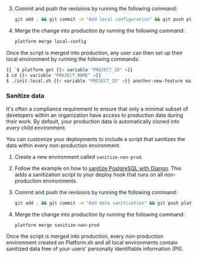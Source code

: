 3.  Commit and push the revisions by running the following command:

    ```bash
    git add . && git commit -m "Add local configuration" && git push platform local-config
    ```

4.  Merge the change into production by running the following command:

    ```bash
    platform merge local-config
    ```

Once the script is merged into production,
any user can then set up their local environment by running the following commands:

```bash
{{ `$ platform get {{< variable "PROJECT_ID" >}}
$ cd {{< variable "PROJECT_NAME" >}}
$ ./init-local.sh {{< variable "PROJECT_ID" >}} another-new-feature main` | .Page.RenderString }}
```

### Sanitize data

It's often a compliance requirement to ensure that only a minimal subset of developers within an organization
have access to production data during their work.
By default, your production data is automatically cloned into _every_ child environment.

You can customize your deployments to include a script that sanitizes the data within every non-production environment. 

1.  Create a new environment called `sanitize-non-prod`.

2.  Follow the example on how to [sanitize PostgreSQL with Django](../../../development/sanitize-db/postgresql.md).
    This adds a sanitization script to your deploy hook that runs on all non-production environments.

3.  Commit and push the revisions by running the following command:

    ```bash
    git add . && git commit -m "Add data sanitization" && git push platform sanitize-non-prod
    ```

4.  Merge the change into production by running the following command:

    ```bash
    platform merge sanitize-non-prod
    ```

Once the script is merged into production, every non-production environment created on Platform.sh
and all local environments contain sanitized data free of your users' personally identifiable information (PII).
